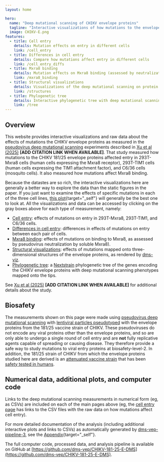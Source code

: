 ```yaml
---
layout: home

hero:
  name: "Deep mutational scanning of CHIKV envelope proteins"
  tagline: "Interactive visualizations of how mutations to the envelope proteins of the 181/25 strain of Chikungunya virus (CHIKV) affect entry in 293T-Mxra8, 293T-TIM1, and C6/36 cells, as well as Mxra binding"
  image: CHIKV-E.png
features:
  - title: Cell entry
    details: Mutation effects on entry in different cells
    link: /cell_entry
  - title: Differences in cell entry
    details: Compare how mutations affect entry in different cells
    link: /cell_entry_diffs
  - title: Mxra8 binding
    details: Mutation effects on Mxra8 binding (assessed by neutralization by soluble Mxra8)
    link: /mxra8_binding
  - title: Structural visualizations
    details: Visualizations of the deep mutational scanning on protein structures
    link: /structures
  - title: Phylogenetic tree
    details: Interactive phylogenetic tree with deep mutational scanning data
    link: /tree
---
```


## Overview
This website provides interactive visualizations and raw data about the effects of mutations the CHIKV envelope proteins as measured in the [pseudovirus deep mutational scanning](https://doi.org/10.1016/j.cell.2023.02.001) experiments described in [Xu et al (2025)]() **[ADD CITATION LINK WHEN AVAILABLE]**.
That study measured how mutations to the CHIKV 181/25 envelope proteins affected entry in 293T-Mxra8 cells (human cells expressing the Mxra8 receptor), 293T-TIM1 cells (human cells expressing the TIM1 attachment factor), and C6/36 cells (mosquito cells).
It also measured how mutations affect Mxra8 binding.

Because the datastes are so rich, the interactive visualizations here are generally a better way to explore the data than the static figures in the paper.
If you just want to examine the effects of specific mutations in each of the three cell lines, [this plot](cell_entry_diffs.html#differences-in-effects-across-cells){target="_self"} will generally be the best one to look at.
All the visualizations and data can be accessed by clicking on the gray boxes above for each type of measurement, namely:

  - [Cell entry](/cell_entry): effects of mutations on entry in 293T-Mxra8, 293T-TIM1, and C6/36 cells.
  - [Differences in cell entry](/cell_entry_diffs): differences in effects of mutations on entry between each pair of cells.
  - [Mxra8 binding](/mxra_binding): effects of mutations on binding to Mxra8, as assessed by pseudovirus neutralization by soluble Mxra8).
  - [Structural visualizations](/structures): effects of mutations mapped onto three-dimensional structures of the envelope proteins, as rendered by [dms-viz](https://dms-viz.github.io/dms-viz-docs/).
  - [Phylogenetic tree](/tree): a [Nextstrain](https://nextstrain.org/) phylogenetic tree of the genes encoding the CHIKV envelope proteins with deep mutational scanning phenotypes mapped onto the tips.

See [Xu et al (2025)]() **[ADD CITATION LINK WHEN AVAILABLE]** for additional details about the study.

## Biosafety
The measurements shown on this page were made using [pseudovirus deep mutational scanning](https://doi.org/10.1016/j.cell.2023.02.001) with [lentiviral particles pseudotyped](https://blog.addgene.org/viral-vectors-101-pseudotyping) with the envelope proteins from the 181/25 vaccine strain of CHIKV.
These pseudoviruses do not encode any viral proteins other than the envelope proteins, and so are only able to undergo a single round of cell entry and are **not** fully replicative agents capable of spreading or causing disease.
They therefore provide a safe way to study mutations to viral entry proteins at biosafety-level-2.
In addition, the 181/25 strain of CHIKV from which the envelope proteins studied here are derived is an [attenuated vaccine strain](https://pubmed.ncbi.nlm.nih.gov/3020820/) that has been [safety tested in humans](https://pubmed.ncbi.nlm.nih.gov/11304054/).

## Numerical data, additional plots, and computer code
Links to the deep mutational scanning measurements in numerical form (eg, as CSVs) are included on each of the main pages above (eg, the [cell entry page](/cell_entry) has links to the CSV files with the raw data on how mutations affect cell entry).

For more detailed documentation of the analysis (including additional interactive plots and links to CSVs) as automatically generated by [dms-vep-pipeline-3](https://github.com/dms-vep/dms-vep-pipeline-3), see the [Appendix](appendix.html){target="_self"}.


The full computer code, processed data, and analysis pipeline is available on GitHub at [https://github.com/dms-vep/CHIKV-181-25-E-DMS](https://github.com/dms-vep/CHIKV-181-25-E-DMS).
